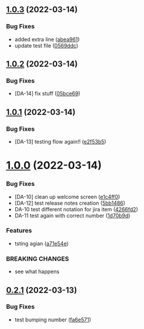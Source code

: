 ## [1.0.3](https://github.com/appicompany/demo-appi/compare/v1.0.2...v1.0.3) (2022-03-14)


### Bug Fixes

* added extra line ([abea961](https://github.com/appicompany/demo-appi/commit/abea961d8581af4d6bf8514a102e65ad19fb5b43))
* update test file ([0569ddc](https://github.com/appicompany/demo-appi/commit/0569ddcba88e71def24dfa83aae5921d0d383caf))



## [1.0.2](https://github.com/appicompany/demo-appi/compare/v1.0.1...v1.0.2) (2022-03-14)


### Bug Fixes

* [DA-14] fix stuff ([05bce69](https://github.com/appicompany/demo-appi/commit/05bce691e124ec29ac084b5e871ca409a0b713f7))



## [1.0.1](https://github.com/appicompany/demo-appi/compare/v1.0.0...v1.0.1) (2022-03-14)


### Bug Fixes

* [DA-13] testing flow again!! ([e2f53b5](https://github.com/appicompany/demo-appi/commit/e2f53b50d88c602271dda59307127fefeff720ea))



# [1.0.0](https://github.com/appicompany/demo-appi/compare/v0.2.1...v1.0.0) (2022-03-14)


### Bug Fixes

* [DA-10] clean up welcome screen ([e1c4ff0](https://github.com/appicompany/demo-appi/commit/e1c4ff02a125ad52a876fd8afdb5f4c8f850fce9))
* [DA-12]  test release notes creation ([5bb1486](https://github.com/appicompany/demo-appi/commit/5bb14869b41b16be95c7456970f5ff1674d8f434))
* DA-10 test different notation for jira item ([4266fd2](https://github.com/appicompany/demo-appi/commit/4266fd2cce65e712f05d286c299b47b84e690dc2))
* DA-11 test again with correct number ([1d70b9d](https://github.com/appicompany/demo-appi/commit/1d70b9d5e948fc630c1cbe96161e3ce5808a436e))


### Features

* tsting agian ([a71e54e](https://github.com/appicompany/demo-appi/commit/a71e54e2f2c0b049de9aef74958ea97288d9cf28))


### BREAKING CHANGES

* see what happens



## [0.2.1](https://github.com/appicompany/demo-appi/compare/v0.2.0...v0.2.1) (2022-03-13)


### Bug Fixes

* test bumping number ([fa6e571](https://github.com/appicompany/demo-appi/commit/fa6e571b01fdc4ad5fc0868b8cbedcf7c82e7e0c))



